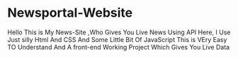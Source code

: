 # Newsportal-Website
Hello This is My News-Site ,Who Gives You Live News Using API 
Here, I Use Just silly Html And CSS
And Some Little Bit Of JavaScript
This is VEry Easy TO Understand And A front-end Working Project Which Gives You Live Data
